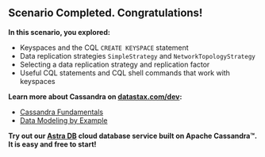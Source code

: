 ## Scenario Completed. Congratulations!

**In this scenario, you explored:**

* Keyspaces and the CQL `CREATE KEYSPACE` statement 
* Data replication strategies `SimpleStrategy` and `NetworkTopologyStrategy`
* Selecting a data replication strategy and replication factor
* Useful CQL statements and CQL shell commands that work with keyspaces

**Learn more about Cassandra on [datastax.com/dev](https://datastax.com/dev):**

* [Cassandra Fundamentals](https://datastax.com/learn/cassandra-fundamentals)
* [Data Modeling by Example](https://www.datastax.com/learn/data-modeling-by-example)


**Try out our [Astra DB](https://astra.datastax.com/register?utm_source=devplay&utm_medium=katapod&utm_campaign=cassandra-fundamentals) cloud database service built on Apache Cassandra™. It is easy and free to start!**
